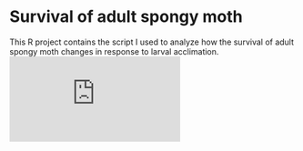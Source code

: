 # Survival of adult spongy moth
This R project contains the script I used to analyze how the survival of adult spongy moth changes in response to larval acclimation. 
![fig_2.pdf](https://github.com/user-attachments/files/16734875/fig_2.pdf)
